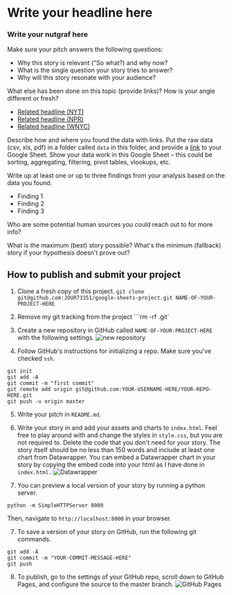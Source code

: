 # Write your headline here

### Write your nutgraf here

Make sure your pitch answers the following questions:

- Why this story is relevant ("So what?) and why now?
- What is the single question your story tries to answer?
- Why will this story resonate with your audience?

What else has been done on this topic (provide links)? How is your angle different or fresh?

- [Related headline (NYT)](https://www.nytimes.com/2020/03/09/upshot/coronavirus-oil-prices-bond-yields-recession.html)
- [Related headline (NPR)](https://www.nytimes.com/2020/03/09/upshot/coronavirus-oil-prices-bond-yields-recession.html)
- [Related headline (WNYC)](https://www.nytimes.com/2020/03/09/upshot/coronavirus-oil-prices-bond-yields-recession.html)

Describe how and where you found the data with links. Put the raw data (csv, xls, pdf) in a folder called `data` in this folder, and provide a [link](https://docs.google.com/spreadsheets/d/1IdeVJv7SpbKwD1jMfOlXvIpx-ZwitU-3Y6c4iLqGu7c/edit#gid=1257216346) to your Google Sheet. Show your data work in this Google Sheet – this could be sorting, aggregating, filtering, pivot tables, vlookups, etc.

Write up at least one or up to three findings from your analysis based on the data you found.

- Finding 1
- Finding 2
- Finding 3

Who are some potential human sources you could reach out to for more info?

What is the maximum (best) story possible? What's the minimum (fallback) story if your hypothesis doesn't prove out?

## How to publish and submit your project

1. Clone a fresh copy of this project.
   `git clone git@github.com:JOUR73351/google-sheets-project.git NAME-OF-YOUR-PROJECT-HERE`

2. Remove my git tracking from the project
   ```rm -rf .git`

3. Create a new repository in GitHub called `NAME-OF-YOUR-PROJECT-HERE` with the following settings.
   ![new repository](assets/newrepo.png)

4. Follow GitHub's instructions for initializing a repo. Make sure you've checked `ssh`.

```
git init
git add -A
git commit -m "first commit"
git remote add origin git@github.com:YOUR-USERNAME-HERE/YOUR-REPO-HERE.git
git push -u origin master
```

5. Write your pitch in `README.md`.

6. Write your story in and add your assets and charts to `index.html`. Feel free to play around with and change the styles in `style.css`, but you are not required to. Delete the code that you don't need for your story. The story itself should be no less than 150 words and include at least one chart from Datawrapper. You can embed a Datawrapper chart in your story by copying the embed code into your html as I have done in `index.html.`
   ![Datawrapper](assets/datawrapper.png)

7. You can preview a local version of your story by running a python server.

```
python -m SimpleHTTPServer 8000
```

Then, navigate to `http://localhost:8000` in your browser.

7. To save a version of your story on GitHub, run the following git commands.

```
git add -A
git commit -m "YOUR-COMMIT-MESSAGE-HERE"
git push
```

8. To publish, go to the settings of your GitHub repo, scroll down to GitHub Pages, and configure the source to the master branch.
   ![GitHub Pages](assets/ghpages.png)
